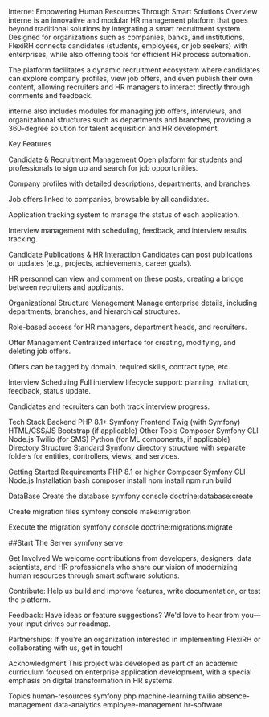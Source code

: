 Interne: Empowering Human Resources Through Smart Solutions
Overview
interne is an innovative and modular HR management platform that goes beyond traditional solutions by integrating a smart recruitment system. Designed for organizations such as companies, banks, and institutions, FlexiRH connects candidates (students, employees, or job seekers) with enterprises, while also offering tools for efficient HR process automation.

The platform facilitates a dynamic recruitment ecosystem where candidates can explore company profiles, view job offers, and even publish their own content, allowing recruiters and HR managers to interact directly through comments and feedback.

interne also includes modules for managing job offers, interviews, and organizational structures such as departments and branches, providing a 360-degree solution for talent acquisition and HR development.

Key Features

 Candidate & Recruitment Management
Open platform for students and professionals to sign up and search for job opportunities.

Company profiles with detailed descriptions, departments, and branches.

Job offers linked to companies, browsable by all candidates.

Application tracking system to manage the status of each application.

Interview management with scheduling, feedback, and interview results tracking.

 Candidate Publications & HR Interaction
Candidates can post publications or updates (e.g., projects, achievements, career goals).

HR personnel can view and comment on these posts, creating a bridge between recruiters and applicants.

 Organizational Structure Management
Manage enterprise details, including departments, branches, and hierarchical structures.

Role-based access for HR managers, department heads, and recruiters.

 Offer Management
Centralized interface for creating, modifying, and deleting job offers.

Offers can be tagged by domain, required skills, contract type, etc.

 Interview Scheduling
Full interview lifecycle support: planning, invitation, feedback, status update.

Candidates and recruiters can both track interview progress.

Tech Stack
Backend
PHP 8.1+
Symfony
Frontend
Twig (with Symfony)
HTML/CSS/JS
Bootstrap (if applicable)
Other Tools
Composer
Symfony CLI
Node.js
Twilio (for SMS)
Python (for ML components, if applicable)
Directory Structure
Standard Symfony directory structure with separate folders for entities, controllers, views, and services.

Getting Started
Requirements
PHP 8.1 or higher
Composer
Symfony CLI
Node.js
Installation
bash composer install npm install npm run build

DataBase
Create the database
symfony console doctrine:database:create

Create migration files
symfony console make:migration

Execute the migration
symfony console doctrine:migrations:migrate

##Start The Server symfony serve

Get Involved
We welcome contributions from developers, designers, data scientists, and HR professionals who share our vision of modernizing human resources through smart software solutions.

Contribute: Help us build and improve features, write documentation, or test the platform.

Feedback: Have ideas or feature suggestions? We'd love to hear from you—your input drives our roadmap.

Partnerships: If you're an organization interested in implementing FlexiRH or collaborating with us, get in touch!

Acknowledgment
This project was developed as part of an academic curriculum focused on enterprise application development, with a special emphasis on digital transformation in HR systems.

Topics
human-resources symfony php machine-learning twilio absence-management data-analytics employee-management hr-software
